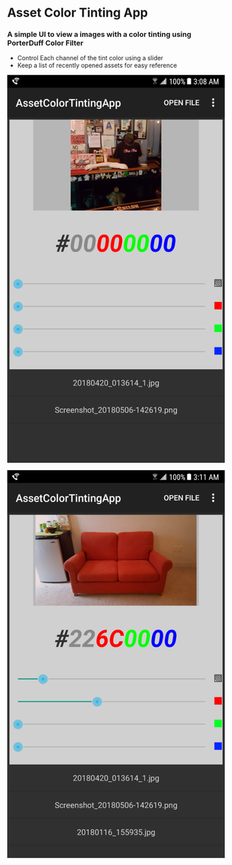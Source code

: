 # Asset Color Tinting App

### A simple UI to view a images with a color tinting using PorterDuff Color Filter

- Control Each channel of the tint color using a slider
- Keep a list of recently opened assets for easy reference

![Tinted image bar](images/Screenshot_20180507-030822.png)

![Tinted image couch](images/Screenshot_20180507-031136.png)
